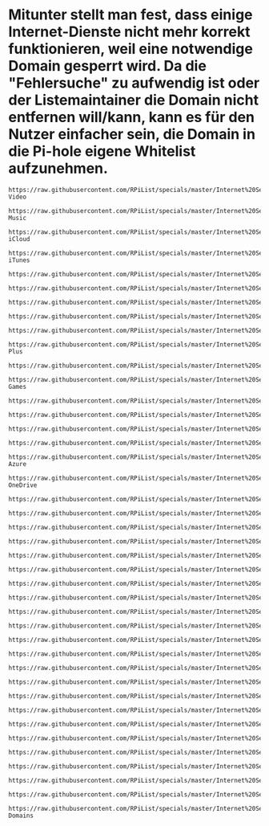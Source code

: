 # Mitunter stellt man fest, dass einige Internet-Dienste nicht mehr korrekt funktionieren, weil eine notwendige Domain gesperrt wird. Da die "Fehlersuche" zu aufwendig ist oder der Listemaintainer die Domain nicht entfernen will/kann, kann es für den Nutzer einfacher sein, die Domain in die Pi-hole eigene Whitelist aufzunehmen.
```
https://raw.githubusercontent.com/RPiList/specials/master/Internet%20Services/Amazon-Video
```
```
https://raw.githubusercontent.com/RPiList/specials/master/Internet%20Services/Apple-Music
```
```
https://raw.githubusercontent.com/RPiList/specials/master/Internet%20Services/Apple-iCloud
```
```
https://raw.githubusercontent.com/RPiList/specials/master/Internet%20Services/Apple-iTunes
```
```
https://raw.githubusercontent.com/RPiList/specials/master/Internet%20Services/Audible
```
```
https://raw.githubusercontent.com/RPiList/specials/master/Internet%20Services/Autodesk
```
```
https://raw.githubusercontent.com/RPiList/specials/master/Internet%20Services/DAZN
```
```
https://raw.githubusercontent.com/RPiList/specials/master/Internet%20Services/Deezer
```
```
https://raw.githubusercontent.com/RPiList/specials/master/Internet%20Services/Discord
```
```
https://raw.githubusercontent.com/RPiList/specials/master/Internet%20Services/Disney-Plus
```
```
https://raw.githubusercontent.com/RPiList/specials/master/Internet%20Services/Dropbox
```
```
https://raw.githubusercontent.com/RPiList/specials/master/Internet%20Services/Epic-Games
```
```
https://raw.githubusercontent.com/RPiList/specials/master/Internet%20Services/Kindle
```
```
https://raw.githubusercontent.com/RPiList/specials/master/Internet%20Services/Last.fm
```
```
https://raw.githubusercontent.com/RPiList/specials/master/Internet%20Services/Microsoft
```
```
https://raw.githubusercontent.com/RPiList/specials/master/Internet%20Services/Microsoft%20Office%20365
```
```
https://raw.githubusercontent.com/RPiList/specials/master/Internet%20Services/Microsoft-Azure
```
```
https://raw.githubusercontent.com/RPiList/specials/master/Internet%20Services/Microsoft-OneDrive
```
```
https://raw.githubusercontent.com/RPiList/specials/master/Internet%20Services/Minecraft
```
```
https://raw.githubusercontent.com/RPiList/specials/master/Internet%20Services/Napster
```
```
https://raw.githubusercontent.com/RPiList/specials/master/Internet%20Services/Netflix
```
```
https://raw.githubusercontent.com/RPiList/specials/master/Internet%20Services/Nintendo
```
```
https://raw.githubusercontent.com/RPiList/specials/master/Internet%20Services/Pandora
```
```
https://raw.githubusercontent.com/RPiList/specials/master/Internet%20Services/PayPal
```
```
https://raw.githubusercontent.com/RPiList/specials/master/Internet%20Services/Playstation
```
```
https://raw.githubusercontent.com/RPiList/specials/master/Internet%20Services/Plex
```
```
https://raw.githubusercontent.com/RPiList/specials/master/Internet%20Services/Sky%20Ticket
```
```
https://raw.githubusercontent.com/RPiList/specials/master/Internet%20Services/Skype
```
```
https://raw.githubusercontent.com/RPiList/specials/master/Internet%20Services/SoundCloud
```
```
https://raw.githubusercontent.com/RPiList/specials/master/Internet%20Services/Spotify
```
```
https://raw.githubusercontent.com/RPiList/specials/master/Internet%20Services/Steam
```
```
https://raw.githubusercontent.com/RPiList/specials/master/Internet%20Services/Threema
```
```
https://raw.githubusercontent.com/RPiList/specials/master/Internet%20Services/Tidal
```
```
https://raw.githubusercontent.com/RPiList/specials/master/Internet%20Services/Twitch
```
```
https://raw.githubusercontent.com/RPiList/specials/master/Internet%20Services/Twitter
```
```
https://raw.githubusercontent.com/RPiList/specials/master/Internet%20Services/UbisoftConnect
```
```
https://raw.githubusercontent.com/RPiList/specials/master/Internet%20Services/WhatsApp
```
```
https://raw.githubusercontent.com/RPiList/specials/master/Internet%20Services/XBOX
```
```
https://raw.githubusercontent.com/RPiList/specials/master/Internet%20Services/Yahoo
```
```
https://raw.githubusercontent.com/RPiList/specials/master/Internet%20Services/iHeartRadio
```
```
https://raw.githubusercontent.com/RPiList/specials/master/Internet%20Services/zip-Domains
```
